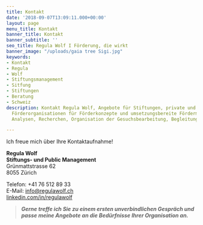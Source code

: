 ```yaml
---
title: Kontakt
date: '2018-09-07T13:09:11.000+00:00'
layout: page
menu_title: Kontakt
banner_title: Kontakt
banner_subtitle: ''
seo_title: Regula Wolf I Förderung, die wirkt
banner_image: "/uploads/gaia tree Sigi.jpg"
keywords:
- Kontakt
- Regula
- Wolf
- Stiftungsmanagement
- Sitfung
- Stiftungen
- Beratung
- Schweiz
description: Kontakt Regula Wolf, Angebote für Stiftungen, private und öffentliche
  Förderorganisationen für Förderkonzepte und umsetzungsbereite Fördermassnahmen,
  Analysen, Recherchen, Organisation der Gesuchsbearbeitung, Begleitung der Neupositionierung

---
```

Ich freue mich über Ihre Kontaktaufnahme!

**Regula Wolf  
Stiftungs- und Public Management**  
Grünmattstrasse 62  
8055 Zürich

Telefon: +41 76 512 89 33  
E-Mail: info@regulawolf.ch  
[linkedin.com/in/regulawolf ](https://www.linkedin.com/in/regulawolf)

> **_Gerne treffe ich Sie zu einem ersten unverbindlichen Gespräch und passe meine Angebote an die Bedürfnisse Ihrer Organisation an._**